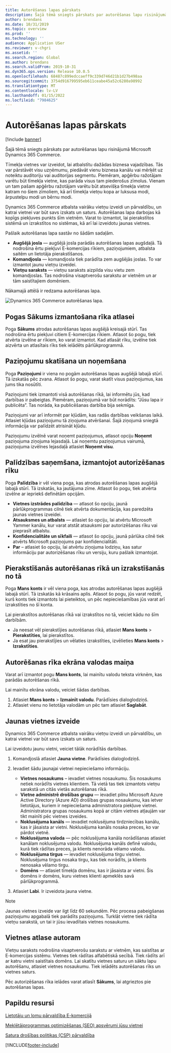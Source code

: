 ```yaml
---
title: Autorēšanas lapas pārskats
description: Šajā tēmā sniegts pārskats par autorēšanas lapu risinājumā Microsoft Dynamics 365 Commerce.
author: brendans
ms.date: 10/31/2019
ms.topic: overview
ms.prod: ''
ms.technology: ''
audience: Application USer
ms.reviewer: v-chgri
ms.assetid: ''
ms.search.region: Global
ms.author: brendans
ms.search.validFrom: 2019-10-31
ms.dyn365.ops.version: Release 10.0.5
ms.openlocfilehash: 68487c899edccaeff9c339d746d21b1d27b498aa
ms.sourcegitcommit: 3754d916799595eb611ceabe45a52c6280a98992
ms.translationtype: MT
ms.contentlocale: lv-LV
ms.lasthandoff: 01/15/2022
ms.locfileid: "7984625"
---
```

# <a name="authoring-page-overview"></a>Autorēšanas lapas pārskats

  
 [!include [banner](includes/banner.md)]

Šajā tēmā sniegts pārskats par autorēšanas lapu risinājumā Microsoft Dynamics 365 Commerce.

Tīmekļa vietnes var izveidot, lai atbalstītu dažādas biznesa vajadzības. Tās var pārstāvēt visu uzņēmumu, piedāvāt vienu biznesa kanālu vai mērķēt uz noteiktu auditoriju vai auditorijas segmentu. Piemēram, apģērbu ražotājam varētu būt tīmekļa vietne, kas parāda visus tam piederošus zīmolus. Vienam un tam pašam apģērbu ražotājam varētu būt atsevišķa tīmekļa vietne katram no šiem zīmoliem, kā arī tīmekļa vietņu kopa ar luksusa modi, ārpustelpu modi un bērnu modi.

Dynamics 365 Commerce atbalsta vairāku vietņu izveidi un pārvaldību, un katrai vietnei var būt savs izskats un saturs. Autorēšanas lapa darbojas kā kopīgs piekļuves punkts šīm vietnēm. Varat to izmantot, lai pierakstītos sistēmā un izrakstītos no sistēmas, kā arī lai izveidotu jaunas vietnes.

Pašlaik autorēšanas lapa sastāv no šādām sadaļām.

- **Augšējā josla** — augšējā josla parādās autorēšanas lapas augšdaļā. Tā nodrošina ērtu piekļuvi E-komercijas rīkiem, paziņojumiem, atbalsta saitēm un lietotāja pierakstīšanos.
- **Komandjosla** — komandjosla tiek parādīta zem augšējās joslas. To var izmantot jaunu vietņu izveidei.
- **Vietņu saraksts** — vietņu saraksts aizpilda visu vietu zem komandjoslas. Tas nodrošina visaptverošu sarakstu ar vietnēm un ar tām saistītajiem domēniem.

Nākamajā attēlā ir redzama autorēšanas lapa.

![Dynamics 365 Commerce autorēšanas lapa.](../commerce/media/authoring_tools_01.png)

## <a name="use-the-home-button-to-select-a-tool"></a>Pogas Sākums izmantošana rīka atlasei

Poga **Sākums** atrodas autorēšanas lapas augšējā kreisajā stūrī. Tas nodrošina ērtu piekļuvi citiem E-komercijas rīkiem. Atlasot šo pogu, tiek atvērta izvēlne ar rīkiem, ko varat izmantot. Kad atlasāt rīku, izvēlne tiek aizvērta un atlasītais rīks tiek ielādēts pārlūkprogrammā.

## <a name="view-and-clear-notifications"></a>Paziņojumu skatīšana un noņemšana

Poga **Paziņojumi** ir viena no pogām autorēšanas lapas augšējā labajā stūrī. Tā izskatās pēc zvana. Atlasot šo pogu, varat skatīt visus paziņojumus, kas jums tika nosūtīti.

Paziņojumi tiek izmantoti visā autorēšanas rīkā, lai informētu jūs, kad darbības ir pabeigtas. Piemēram, paziņojumā var būt norādīts: “Jūsu lapa ir publicēta”. Tas norāda, ka publicēšanas darbība bija sekmīga.

Paziņojumi var arī informēt par kļūdām, kas radās darbības veikšanas laikā. Atlasiet kļūdas paziņojumu tā ziņojuma atvēršanai. Šajā ziņojumā sniegtā informācija var palīdzēt atrisināt kļūdu.

Paziņojumu izvēlnē varat noņemt paziņojumus, atlasot opciju **Noņemt** paziņojuma ziņojuma lejasdaļā. Lai noņemtu paziņojumus vairumā, paziņojuma izvēlnes lejasdaļā atlasiet **Noņemt visu**.

## <a name="get-help-with-the-authoring-tool"></a>Palīdzības saņemšana, izmantojot autorizēšanas rīku

Poga **Palīdzība** ir vēl viena poga, kas atrodas autorēšanas lapas augšējā labajā stūrī. Tā izskatās, ka jautājuma zīme. Atlasot šo pogu, tiek atvērta izvēlne ar iepriekš definētām opcijām.

- **Vietnes izstrādes palīdzība** — atlasot šo opciju, jaunā pārlūkprogrammas cilnē tiek atvērta dokumentācija, kas paredzēta jaunas vietnes izveidei.
- **Atsauksmes un atbalsts** — atlasiet šo opciju, lai atvērtu Microsoft Yammer kanālu, kur varat atstāt atsauksmi par autorizēšanas rīku vai pieprasīt atbalstu.
- **Konfidencialitāte un sīkfaili** — atlasot šo opciju, jaunā pārlūka cilnē tiek atvērts Microsoft paziņojums par konfidencialitāti.
- **Par** – atlasiet šo opciju, lai atvērtu ziņojuma lodziņu, kas satur informāciju par autorizēšanas rīku un versiju, kuru pašlaik izmantojat.

## <a name="sign-in-to-and-out-of-the-authoring-tool"></a>Pierakstīšanās autorēšanas rīkā un izrakstīšanās no tā

Poga **Mans konts** ir vēl viena poga, kas atrodas autorēšanas lapas augšējā labajā stūrī. Tā izskatās kā krāsains aplis. Atlasot šo pogu, jūs varat redzēt, kurš konts tiek izmantots lai pieteiktos, un pēc nepieciešamības jūs varat arī izrakstīties no šī konta.

Lai pierakstītos autorēšanas rīkā vai izrakstītos no tā, veiciet kādu no šīm darbībām.

- Ja neesat vēl pierakstījies autorēšanas rīkā, atlasiet **Mans konts** \> **Pierakstīties**, lai pierakstītos.
- Ja esat jau pierakstījies un vēlaties izrakstīties, izvēlieties **Mans konts** \> **Izrakstīties**.

## <a name="change-the-display-language-of-the-authoring-tool"></a>Autorēšanas rīka ekrāna valodas maiņa

Varat arī izmantot pogu **Mans konts**, lai mainītu valodu teksta virknēm, kas parādās autorēšanas rīkā.

Lai mainītu ekrāna valodu, veiciet šādas darbības.

1. Atlasiet **Mans konts** \> **Izmainīt valodu**. Parādīsies dialoglodziņš.
1. Atlasiet vienu no lietotāja valodām un pēc tam atlasiet **Saglabāt**.

## <a name="create-a-new-website"></a>Jaunas vietnes izveide

Dynamics 365 Commerce atbalsta vairāku vietņu izveidi un pārvaldību, un katrai vietnei var būt savs izskats un saturs.

Lai izveidotu jaunu vietni, veiciet tālāk norādītās darbības.

1. Komandjoslā atlasiet **Jauna vietne**. Parādīsies dialoglodziņš.
2. Ievadiet šādu jaunajai vietnei nepieciešamo informāciju.

    - **Vietnes nosaukums** – ievadiet vietnes nosaukumu. Šis nosaukums netiek norādīts vietnes klientiem. Tā vietā tas tiek izmantots vietņu sarakstā un citās vietās autorēšanas rīkā.
    - **Vietne administrē drošības grupu** — ievadiet pilnu Microsoft Azure Active Directory (Azure AD) drošības grupas nosaukumu, kas ietver lietotājus, kuriem ir nepieciešama administratora piekļuve vietnei. Administratora grupas nosaukums kopā ar citām vietnes atļaujām var tikt mainīti pēc vietnes izveides.
    - **Noklusējuma kanāls** — ievadiet noklusējuma tirdzniecības kanālu, kas ir jāsaista ar vietni. Noklusējuma kanāls nosaka preces, ko var pārdot vietnē.
    - **Noklusējuma valoda** — pēc noklusējuma kanāla norādīšanas atlasiet kanālam noklusējuma valodu. Noklusējuma kanāls definē valodu, kurā tiek rādītas preces, ja klients nenorāda vēlamo valodu.
    - **Noklusējuma tirgus** — ievadiet noklusējuma tirgu vietnei. Noklusējuma tirgus nosaka tirgu, kas tiek norādīts, ja klients nenosaka vēlamo tirgu.
    - **Domēns** — atlasiet tīmekļa domēnu, kas ir jāsaista ar vietni. Šis domēns ir domēns, kuru vietnes klienti apmeklēs savā pārlūkprogrammā.

1. Atlasiet **Labi**. Ir izveidota jauna vietne.

> [!NOTE]
> Jaunas vietnes izveide var ilgt līdz 60 sekundēm. Pēc procesa pabeigšanas paziņojumu apgabalā tiek parādīts paziņojums. Turklāt vietne tiek rādīta vietņu sarakstā, un tai ir jūsu ievadītais vietnes nosaukums.

## <a name="select-a-website-to-author"></a>Vietnes atlase autoram

Vietņu saraksts nodrošina visaptverošu sarakstu ar vietnēm, kas saistītas ar E-komercijas sistēmu. Vietnes tiek rādītas alfabētiskā secībā. Tiek rādīts arī ar katru vietni saistītais domēns. Lai skatītu vietnes saturu un sāktu lapu autorēšanu, atlasiet vietnes nosaukumu. Tiek ielādēts autorēšanas rīks un vietnes saturs.

Pēc autorizēšanas rīka ielādes varat atlasīt **Sākums**, lai atgrieztos pie autorēšanas lapas.

## <a name="additional-resources"></a>Papildu resursi

[Lietotāju un lomu pārvaldība E-komercijā](manage-ecommerce-users-roles.md)

[Meklētājprogrammas optimizēšanas (SEO) apsvērumi jūsu vietnei](search-engine-optimization-considerations.md)

[Satura drošības politikas (CSP) pārvaldība](manage-csp.md)


[!INCLUDE[footer-include](../includes/footer-banner.md)]
